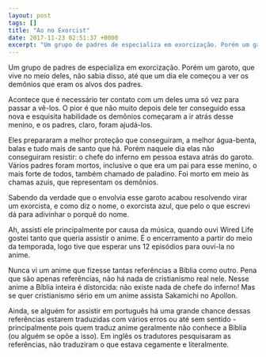 ```yaml
---
layout: post
tags: []
title: "Ao no Exorcist"
date: 2017-11-23 02:51:37 +0000
excerpt: "Um grupo de padres de especializa em exorcização. Porém um garoto, que vive no meio deles, não sabia disso, até que um dia ele começou a..."
---
```


Um grupo de padres de especializa em exorcização. Porém um garoto, que vive no meio deles, não sabia disso, até que um dia ele começou a ver os demônios que eram os alvos dos padres.

Acontece que é necessário ter contato com um deles uma só vez para passar a vê-los. O pior é que não muito depois dele ter conseguido essa nova e esquisita habilidade os demônios começaram a ir atrás desse menino, e os padres, claro, foram ajudá-los.

Eles prepararam a melhor proteção que conseguiram, a melhor água-benta, balas e tudo mais de santo que há. Porém naquele dia elas não conseguiram resistir: o chefe do inferno em pessoa estava atrás do garoto. Vários padres foram mortos, inclusive o que era um pai para esse menino, o mais forte de todos, também chamado de paladino. Foi morto em meio às chamas azuis, que representam os demônios.

Sabendo da verdade que o envolvia esse garoto acabou resolvendo virar um exorcista, e como diz o nome, o exorcista azul, que pelo o que escrevi dá para adivinhar o porquê do nome.

Ah, assisti ele principalmente por causa da música, quando ouvi Wired Life gostei tanto que queria assistir o anime. É o encerramento a partir do meio da temporada, logo tive que esperar uns 12 episódios para ouví-la no anime.

Nunca vi um anime que fizesse tantas referências a Bíblia como outro. Pena que são apenas referências, não há nada de cristianismo real nele. Nesse anime a Bíblia inteira é distorcida: não existe nada de chefe do inferno! Mas se quer cristianismo sério em um anime assista Sakamichi no Apollon.

Ainda, se alguém for assistir em português há uma grande chance dessas referências estarem traduzidas com vários erros ou até sem sentido - principalmente pois quem traduz anime geralmente não conhece a Bíblia (ou alguém se opõe a isso). Em inglês os tradutores pesquisaram as referências, não traduziram o que estava cegamente e literalmente.